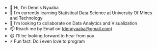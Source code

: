 - 👋 Hi, I’m Dennis Nyaaba
- 🌱 I’m currently learning Statistical Data Science at University Of Mines and Technology
- 💞️ I’m looking to collaborate on Data Analytics and Visualization
- 📫 Reach me by Email on (dennyaaba@gmail.com)
- 😄 I'll be looking forward to hear from you
- ⚡ Fun fact: Do i even love to program

<!---
Truth300/Truth300 is a ✨ special ✨ repository because its `README.md` (this file) appears on your GitHub profile.
You can click the Preview link to take a look at your changes.
--->
